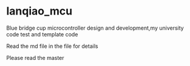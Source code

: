 # lanqiao_mcu
Blue bridge cup microcontroller design and development,my university code test and template code

Read the md file in the file for details

Please read the master
